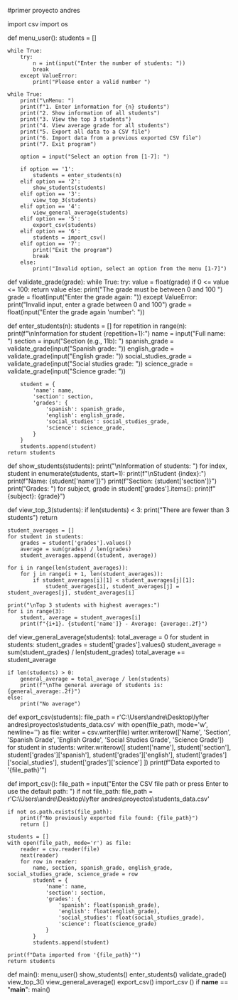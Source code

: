 #primer proyecto andres

import csv
import os

def menu_user():
    students = []
    
    while True:
        try:
            n = int(input("Enter the number of students: "))
            break
        except ValueError:
            print("Please enter a valid number ")

    while True:
        print("\nMenu: ")
        print(f"1. Enter information for {n} students")
        print("2. Show information of all students")
        print("3. View the top 3 students")
        print("4. View average grade for all students")
        print("5. Export all data to a CSV file")
        print("6. Import data from a previous exported CSV file")
        print("7. Exit program")

        option = input("Select an option from [1-7]: ")

        if option == '1':
            students = enter_students(n)
        elif option == '2':
            show_students(students)
        elif option == '3':
            view_top_3(students)
        elif option == '4':
            view_general_average(students)
        elif option == '5':
            export_csv(students)
        elif option == '6':
            students = import_csv()
        elif option == '7':
            print("Exit the program")
            break
        else:
            print("Invalid option, select an option from the menu [1-7]")

def validate_grade(grade):
    while True:
        try:
            value = float(grade)
            if 0 <= value <= 100:
                return value
            else:
                print("The grade must be between 0 and 100 ")
                grade = float(input("Enter the grade again: "))
        except ValueError:
            print("Invalid input, enter a grade between 0 and 100")
            grade = float(input("Enter the grade again 'number': "))

def enter_students(n):
    students = []
    for repetition in range(n):
        print(f"\nInformation for student {repetition+1}:")
        name = input("Full name: ")
        section = input("Section (e.g., 11b): ")
        spanish_grade = validate_grade(input("Spanish grade: "))
        english_grade = validate_grade(input("English grade: "))
        social_studies_grade = validate_grade(input("Social studies grade: "))
        science_grade = validate_grade(input("Science grade: "))
        
        student = {
            'name': name,
            'section': section,
            'grades': {
                'spanish': spanish_grade,
                'english': english_grade,
                'social_studies': social_studies_grade,
                'science': science_grade,
            }
        }
        students.append(student)
    return students

def show_students(students):
    print("\nInformation of students: ")
    for index, student in enumerate(students, start=1):
        print(f"\nStudent {index}:")
        print(f"Name: {student['name']}")
        print(f"Section: {student['section']}")
        print("Grades: ")
        for subject, grade in student['grades'].items():
            print(f"  {subject}: {grade}")

def view_top_3(students):
    if len(students) < 3:
        print("There are fewer than 3 students")
        return

    student_averages = []
    for student in students:
        grades = student['grades'].values()
        average = sum(grades) / len(grades)
        student_averages.append((student, average))

    for i in range(len(student_averages)):
        for j in range(i + 1, len(student_averages)):
            if student_averages[i][1] < student_averages[j][1]:
                student_averages[i], student_averages[j] = student_averages[j], student_averages[i]

    print("\nTop 3 students with highest averages:")
    for i in range(3):
        student, average = student_averages[i]
        print(f"{i+1}. {student['name']} - Average: {average:.2f}")

def view_general_average(students):
    total_average = 0
    for student in students:
        student_grades = student['grades'].values()
        student_average = sum(student_grades) / len(student_grades)
        total_average += student_average

    if len(students) > 0:
        general_average = total_average / len(students)
        print(f"\nThe general average of students is: {general_average:.2f}")
    else:
        print("No average")

def export_csv(students):
    file_path = r'C:\Users\andre\Desktop\lyfter andres\proyectos\students_data.csv'
    with open(file_path, mode='w', newline='') as file:
        writer = csv.writer(file)
        writer.writerow(['Name', 'Section', 'Spanish Grade', 'English Grade', 'Social Studies Grade', 'Science Grade'])
        for student in students:
            writer.writerow([
                student['name'],
                student['section'],
                student['grades']['spanish'],
                student['grades']['english'],
                student['grades']['social_studies'],
                student['grades']['science']
            ])
    print(f"Data exported to '{file_path}'")

def import_csv():
    file_path = input("Enter the CSV file path or press Enter to use the default path:  ")
    if not file_path:
        file_path = r'C:\Users\andre\Desktop\lyfter andres\proyectos\students_data.csv'

    if not os.path.exists(file_path):
        print(f"No previously exported file found: {file_path}")
        return []

    students = []
    with open(file_path, mode='r') as file:
        reader = csv.reader(file)
        next(reader)
        for row in reader:
            name, section, spanish_grade, english_grade, social_studies_grade, science_grade = row
            student = {
                'name': name,
                'section': section,
                'grades': {
                    'spanish': float(spanish_grade),
                    'english': float(english_grade),
                    'social_studies': float(social_studies_grade),
                    'science': float(science_grade)
                }
            }
            students.append(student)

    print(f"Data imported from '{file_path}'")
    return students


def main():
    menu_user()
    show_students()
    enter_students()
    validate_grade()
    view_top_3()
    view_general_average()
    export_csv()
    import_csv ()
if __name__ == "__main__":
    main()

